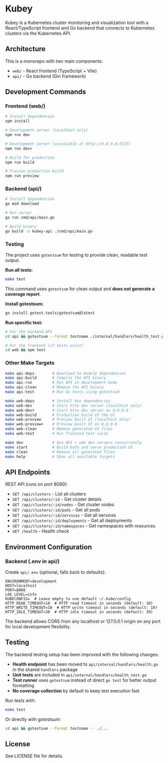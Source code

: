 # Kubey

Kubey is a Kubernetes cluster monitoring and visualization tool with a React/TypeScript frontend and Go backend that connects to Kubernetes clusters via the Kubernetes API.

## Architecture

This is a monorepo with two main components:

- `web/` - React frontend (TypeScript + Vite)
- `api/` - Go backend (Gin framework)

## Development Commands

### Frontend (web/)

```bash
# Install dependencies
npm install

# Development server (localhost only)
npm run dev

# Development server (accessible at http://0.0.0.0:5173)
npm run dev+

# Build for production
npm run build

# Preview production build
npm run preview
```

### Backend (api/)

```bash
# Install dependencies
go mod download

# Run server
go run cmd/api/main.go

# Build binary
go build -o kubey-api ./cmd/api/main.go
```

### Testing

The project uses `gotestsum` for testing to provide clean, readable test output.

**Run all tests:**

```bash
make test
```

This command uses `gotestsum` for clean output and **does not generate a coverage report**.

**Install gotestsum:**

```bash
go install gotest.tools/gotestsum@latest
```

**Run specific test:**

```bash
# For the backend API
cd api && gotestsum --format testname ./internal/handlers/health_test.go

# For the frontend (if tests exist)
cd web && npm test
```

### Other Make Targets

```bash
make api-deps        # Download Go module dependencies
make api-build       # Compile the API binary
make api-run         # Run API in development mode
make api-clean       # Remove the API binary
make api-test        # Run Go tests using gotestsum

make web-deps        # Install bun dependencies
make web-dev         # Start Vite dev server (localhost only)
make web-dev+        # Start Vite dev server on 0.0.0.0
make web-build       # Production build of the UI
make web-preview     # Preview built UI (localhost only)
make web-preview+    # Preview built UI on 0.0.0.0
make web-clean       # Remove generated UI files
make web-test        # Run frontend test suite

make dev             # Run API + web dev servers concurrently
make start           # Build both and serve production UI
make clean           # Remove all generated files
make help            # Show all available targets
```

## API Endpoints

REST API (runs on port 8080):

- `GET /api/clusters` - List all clusters
- `GET /api/clusters/:id` - Get cluster details
- `GET /api/clusters/:id/nodes` - Get cluster nodes
- `GET /api/clusters/:id/pods` - Get all pods
- `GET /api/clusters/:id/services` - Get all services
- `GET /api/clusters/:id/deployments` - Get all deployments
- `GET /api/clusters/:id/namespaces` - Get namespaces with resources
- `GET /health` - Health check

## Environment Configuration

### Backend (.env in api/)

Create `api/.env` (optional, falls back to defaults):

```
ENVIRONMENT=development
HOST=localhost
PORT=8080
LOG_LEVEL=info
KUBECONFIG=  # Leave empty to use default ~/.kube/config
HTTP_READ_TIMEOUT=10  # HTTP read timeout in seconds (default: 10)
HTTP_WRITE_TIMEOUT=10  # HTTP write timeout in seconds (default: 10)
HTTP_IDLE_TIMEOUT=30  # HTTP idle timeout in seconds (default: 30)
```

The backend allows CORS from any localhost or 127.0.0.1 origin on any port for local development flexibility.

## Testing

The backend testing setup has been improved with the following changes:

- **Health endpoint** has been moved to `api/internal/handlers/health.go` in the shared `handlers` package
- **Unit tests** are included in `api/internal/handlers/health_test.go`
- **Test runner** uses `gotestsum` instead of direct `go test` for better output formatting
- **No coverage collection** by default to keep test execution fast

Run tests with:

```bash
make test
```

Or directly with gotestsum:

```bash
cd api && gotestsum --format testname -- ./...
```

## License

See LICENSE file for details.
